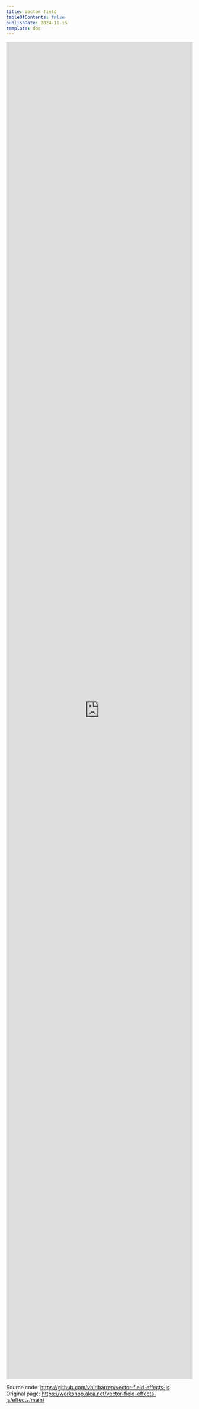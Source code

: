 ```yaml
---
title: Vector field
tableOfContents: false
publishDate: 2024-11-15
template: doc
---
```


<iframe
    src="https://workshop.alea.net/vector-field-effects-js/effects/main/"
    style="width: 100%; height: 90vh; border: none"
    allow="fullscreen">
</iframe>

Source code: https://github.com/vhiribarren/vector-field-effects-js \
Original page: https://workshop.alea.net/vector-field-effects-js/effects/main/